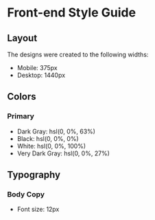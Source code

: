 # Front-end Style Guide

## Layout

The designs were created to the following widths:

- Mobile: 375px
- Desktop: 1440px

## Colors

### Primary

- Dark Gray: hsl(0, 0%, 63%)
- Black: hsl(0, 0%, 0%)
- White: hsl(0, 0%, 100%)
- Very Dark Gray: hsl(0, 0%, 27%)

## Typography

### Body Copy

- Font size: 12px

